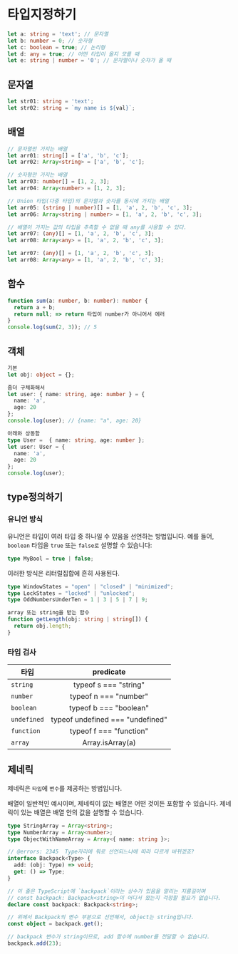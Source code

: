 # 타입지정하기
```typescript
let a: string = 'text'; // 문자열
let b: number = 0; // 숫자형
let c: boolean = true; // 논리형
let d: any = true; // 어떤 타입이 올지 모를 때
let e: string | number = '0'; // 문자열이나 숫자가 올 때
```
## 문자열
```typescript
let str01: string = 'text';
let str02: string = `my name is ${val}`;
```

## 배열
```typescript
// 문자열만 가지는 배열
let arr01: string[] = ['a', 'b', 'c'];
let arr02: Array<string> = ['a', 'b', 'c'];

// 숫자형만 가지는 배열
let arr03: number[] = [1, 2, 3];
let arr04: Array<number> = [1, 2, 3];

// Union 타입(다중 타입)의 문자열과 숫자를 동시에 가지는 배열
let arr05: (string | number)[] = [1, 'a', 2, 'b', 'c', 3];
let arr06: Array<string | number> = [1, 'a', 2, 'b', 'c', 3];

// 배열이 가지는 값의 타입을 추측할 수 없을 때 any를 사용할 수 있다.
let arr07: (any)[] = [1, 'a', 2, 'b', 'c', 3];
let arr08: Array<any> = [1, 'a', 2, 'b', 'c', 3];

let arr07: (any)[] = [1, 'a', 2, 'b', 'c', 3];
let arr08: Array<any> = [1, 'a', 2, 'b', 'c', 3];
```

## 함수
```typescript
function sum(a: number, b: number): number {
  return a + b;
  return null; => return 타입이 number가 아니어서 에러
}
console.log(sum(2, 3)); // 5
```
## 객체

```typescript
기본
let obj: object = {};

좀더 구체화해서
let user: { name: string, age: number } = {
  name: 'a',
  age: 20
};
console.log(user); // {name: "a", age: 20}

아래와 상동함
type User =  { name: string, age: number };
let user: User = {
  name: 'a',
  age: 20
};
console.log(user); 

```

## type정의하기

### 유니언 방식
유니언은 타입이 여러 타입 중 하나일 수 있음을 선언하는 방법입니다. 예를 들어, `boolean` 타입을 `true` 또는 `false로` 설명할 수 있습니다:

```typescript
type MyBool = true | false;
```
이러한 방식은 리터럴집합에 흔히 사용된다.
```typescript
type WindowStates = "open" | "closed" | "minimized";
type LockStates = "locked" | "unlocked";
type OddNumbersUnderTen = 1 | 3 | 5 | 7 | 9;
```
```typescript
array 또는 string을 받는 함수
function getLength(obj: string | string[]) {
  return obj.length;
}
```
### 타입 검사
| 타입| predicate |
|---|:---:|
| `string` | typeof s === "string" | 
| `number` | typeof n === "number" |  
| `boolean` | typeof b === "boolean" |  
| `undefined` | typeof undefined === "undefined" |  
| `function` |typeof f === "function" |  
| `array` | Array.isArray(a) |  

## 제네릭
제네릭은 `타입`에 `변수`를 제공하는 방법입니다.

배열이 일반적인 예시이며, 제네릭이 없는 배열은 어떤 것이든 포함할 수 있습니다. 제네릭이 있는 배열은 배열 안의 값을 설명할 수 있습니다.

```typescript
type StringArray = Array<string>;
type NumberArray = Array<number>;
type ObjectWithNameArray = Array<{ name: string }>;
```

```typescript
// @errors: 2345  Type자리에 뭐로 선언되느냐에 따라 다르게 바뀌겠죠?
interface Backpack<Type> {
  add: (obj: Type) => void;
  get: () => Type;
}

// 이 줄은 TypeScript에 `backpack`이라는 상수가 있음을 알리는 지름길이며
// const backpack: Backpack<string>이 어디서 왔는지 걱정할 필요가 없습니다.
declare const backpack: Backpack<string>;

// 위에서 Backpack의 변수 부분으로 선언해서, object는 string입니다.
const object = backpack.get();

// backpack 변수가 string이므로, add 함수에 number를 전달할 수 없습니다.
backpack.add(23);
```